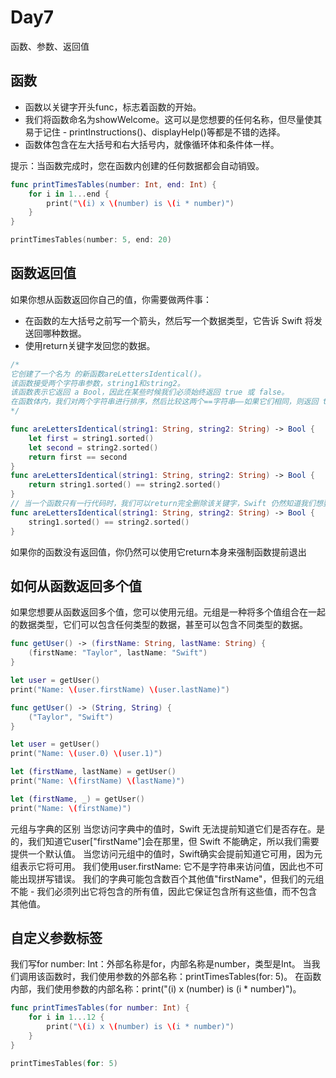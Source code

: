 # Day7

函数、参数、返回值

## 函数

- 函数以关键字开头func，标志着函数的开始。
- 我们将函数命名为showWelcome。这可以是您想要的任何名称，但尽量使其易于记住 -  printInstructions()、displayHelp()等都是不错的选择。
- 函数体包含在左大括号和右大括号内，就像循环体和条件体一样。

提示：当函数完成时，您在函数内创建的任何数据都会自动销毁。

```swift
func printTimesTables(number: Int, end: Int) {
    for i in 1...end {
        print("\(i) x \(number) is \(i * number)")
    }
}

printTimesTables(number: 5, end: 20)
```

## 函数返回值
如果你想从函数返回你自己的值，你需要做两件事：

- 在函数的左大括号之前写一个箭头，然后写一个数据类型，它告诉 Swift 将发送回哪种数据。
- 使用return关键字发回您的数据。

```swift
/*
它创建了一个名为 的新函数areLettersIdentical()。
该函数接受两个字符串参数，string1和string2。
该函数表示它返回 a Bool，因此在某些时候我们必须始终返回 true 或 false。
在函数体内，我们对两个字符串进行排序，然后比较这两个==字符串——如果它们相同，则返回 true，否则返回 false。
*/

func areLettersIdentical(string1: String, string2: String) -> Bool {
    let first = string1.sorted()
    let second = string2.sorted()
    return first == second
}
func areLettersIdentical(string1: String, string2: String) -> Bool {
    return string1.sorted() == string2.sorted()
}
// 当一个函数只有一行代码时，我们可以return完全删除该关键字，Swift 仍然知道我们想要返回什么。
func areLettersIdentical(string1: String, string2: String) -> Bool {
    string1.sorted() == string2.sorted()
}
```
如果你的函数没有返回值，你仍然可以使用它return本身来强制函数提前退出

## 如何从函数返回多个值
如果您想要从函数返回多个值，您可以使用元组。元组是一种将多个值组合在一起的数据类型，它们可以包含任何类型的数据，甚至可以包含不同类型的数据。

```swift
func getUser() -> (firstName: String, lastName: String) {
    (firstName: "Taylor", lastName: "Swift")
}

let user = getUser()
print("Name: \(user.firstName) \(user.lastName)")

func getUser() -> (String, String) {
    ("Taylor", "Swift")
}

let user = getUser()
print("Name: \(user.0) \(user.1)")

let (firstName, lastName) = getUser()
print("Name: \(firstName) \(lastName)")

let (firstName, _) = getUser()
print("Name: \(firstName)")

```

元组与字典的区别
当您访问字典中的值时，Swift 无法提前知道它们是否存在。是的，我们知道它user["firstName"]会在那里，但 Swift 不能确定，所以我们需要提供一个默认值。
当您访问元组中的值时，Swift确实会提前知道它可用，因为元组表示它将可用。
我们使用user.firstName: 它不是字符串来访问值，因此也不可能出现拼写错误。
我们的字典可能包含数百个其他值"firstName"，但我们的元组不能 - 我们必须列出它将包含的所有值，因此它保证包含所有这些值，而不包含其他值。

## 自定义参数标签

我们写for number: Int：外部名称是for，内部名称是number，类型是Int。
当我们调用该函数时，我们使用参数的外部名称：printTimesTables(for: 5)。
在函数内部，我们使用参数的内部名称：print("\(i) x \(number) is \(i * number)")。


```swift
func printTimesTables(for number: Int) {
    for i in 1...12 {
        print("\(i) x \(number) is \(i * number)")
    }
}

printTimesTables(for: 5)
```
